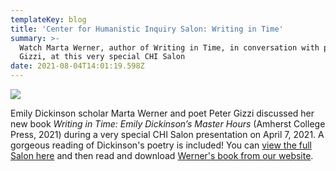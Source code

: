 ```yaml
---
templateKey: blog
title: 'Center for Humanistic Inquiry Salon: Writing in Time'
summary: >-
  Watch Marta Werner, author of Writing in Time, in conversation with poet Peter
  Gizzi, at this very special CHI Salon
date: 2021-08-04T14:01:19.598Z
---
```

![](assets/writing-in-time-screenshot.png)

Emily Dickinson scholar Marta Werner and poet Peter Gizzi discussed her new book *Writing in Time: Emily Dickinson’s Master Hours* (Amherst College Press, 2021) during a very special CHI Salon presentation on April 7, 2021. A gorgeous reading of Dickinson's poetry is included! You can [view the full Salon here](https://www.youtube.com/watch?v=1Y7ACxV9xuM) and then read and download [Werner's book from our website](https://doi.org/10.3998/mpub.12023683).
